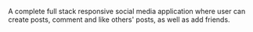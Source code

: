A complete full stack responsive social media application where user can create posts, comment and like others' posts, as well as add friends.

